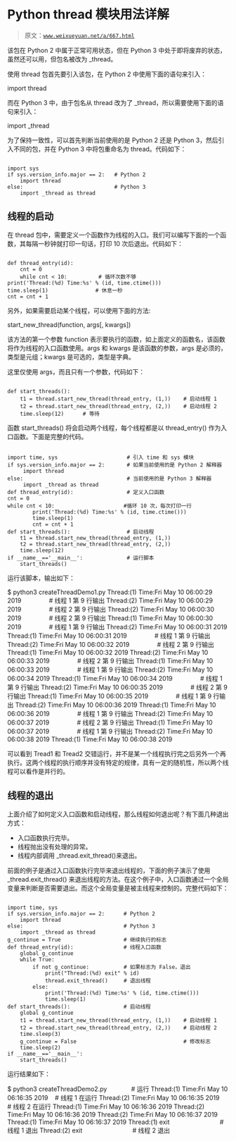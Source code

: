 # Python thread 模块用法详解

> 原文：[`www.weixueyuan.net/a/667.html`](http://www.weixueyuan.net/a/667.html)

该包在 Python 2 中属于正常可用状态，但在 Python 3 中处于即将废弃的状态，虽然还可以用，但包名被改为 _thread。

使用 thread 包首先要引入该包，在 Python 2 中使用下面的语句来引入：

import thread

而在 Python 3 中，由于包名从 thread 改为了 _thread，所以需要使用下面的语句来引入：

import _thread

为了保持一致性，可以首先判断当前使用的是 Python 2 还是 Python 3，然后引入不同的包，并在 Python 3 中将包重命名为 thread。代码如下：

```

import sys
if sys.version_info.major == 2:   # Python 2
    import thread
else:                             # Python 3
    import _thread as thread
```

## 线程的启动

在 thread 包中，需要定义一个函数作为线程的入口。我们可以编写下面的一个函数，其每隔一秒钟就打印一句话，打印 10 次后退出。代码如下：

```

def thread_entry(id):
    cnt = 0
    while cnt < 10:          # 循环次数不够
print('Thread:(%d) Time:%s' % (id, time.ctime()))
time.sleep(1)               # 休息一秒
cnt = cnt + 1
```

另外，如果需要启动某个线程，可以使用下面的方法:

start_new_thread(function, args[, kwargs])

该方法的第一个参数 function 表示要执行的函数，如上面定义的函数名，该函数将作为线程的入口函数使用。args 和 kwargs 是该函数的参数，args 是必须的，类型是元组；kwargs 是可选的，类型是字典。

这里仅使用 args，而且只有一个参数，代码如下：

```

def start_threads():
    t1 = thread.start_new_thread(thread_entry, (1,))    # 启动线程 1
    t2 = thread.start_new_thread(thread_entry, (2,))    # 启动线程 2
    time.sleep(12)      # 等待
```

函数 start_threads() 将会启动两个线程，每个线程都是以 thread_entry() 作为入口函数。下面是完整的代码。

```

import time, sys                      # 引入 time 和 sys 模块
if sys.version_info.major == 2:       # 如果当前使用的是 Python 2 解释器
     import thread
else:                                 # 当前使用的是 Python 3 解释器
     import _thread as thread
def thread_entry(id):                 # 定义入口函数
cnt = 0
while cnt < 10:                      #循环 10 次，每次打印一行
        print('Thread:(%d) Time:%s' % (id, time.ctime()))
        time.sleep(1)
        cnt = cnt + 1
def start_threads():                  # 启动线程
    t1 = thread.start_new_thread(thread_entry, (1,))
    t2 = thread.start_new_thread(thread_entry, (2,))
    time.sleep(12)
if __name__=='__main__':              # 运行脚本
    start_threads()
```

运行该脚本，输出如下：

$ python3 createThreadDemo1.py
Thread:(1) Time:Fri May 10 06:00:29 2019                # 线程 1 第 9 行输出
Thread:(2) Time:Fri May 10 06:00:29 2019                # 线程 2 第 9 行输出
Thread:(2) Time:Fri May 10 06:00:30 2019                # 线程 2 第 9 行输出
Thread:(1) Time:Fri May 10 06:00:30 2019                # 线程 1 第 9 行输出
Thread:(2) Time:Fri May 10 06:00:31 2019
Thread:(1) Time:Fri May 10 06:00:31 2019                # 线程 1 第 9 行输出
Thread:(2) Time:Fri May 10 06:00:32 2019                # 线程 2 第 9 行输出
Thread:(1) Time:Fri May 10 06:00:32 2019
Thread:(2) Time:Fri May 10 06:00:33 2019                # 线程 2 第 9 行输出
Thread:(1) Time:Fri May 10 06:00:33 2019                # 线程 1 第 9 行输出
Thread:(2) Time:Fri May 10 06:00:34 2019
Thread:(1) Time:Fri May 10 06:00:34 2019                # 线程 1 第 9 行输出
Thread:(2) Time:Fri May 10 06:00:35 2019                # 线程 2 第 9 行输出
Thread:(1) Time:Fri May 10 06:00:35 2019                # 线程 1 第 9 行输出
Thread:(2) Time:Fri May 10 06:00:36 2019
Thread:(1) Time:Fri May 10 06:00:36 2019                # 线程 1 第 9 行输出
Thread:(2) Time:Fri May 10 06:00:37 2019                # 线程 2 第 9 行输出
Thread:(1) Time:Fri May 10 06:00:37 2019                # 线程 1 第 9 行输出
Thread:(2) Time:Fri May 10 06:00:38 2019
Thread:(1) Time:Fri May 10 06:00:38 2019

可以看到 Tread1 和 Tread2 交错运行，并不是某一个线程执行完之后另外一个再执行。这两个线程的执行顺序并没有特定的规律，具有一定的随机性，所以两个线程可以看作是并行的。

## 线程的退出

上面介绍了如何定义入口函数和启动线程，那么线程如何退出呢？有下面几种退出方式：

*   入口函数执行完毕。
*   线程抛出没有处理的异常。
*   线程内部调用 _thread.exit_thread()来退出。

前面的例子是通过入口函数执行完毕来退出线程的，下面的例子演示了使用 _thread.exit_thread() 来退出线程的方法。在这个例子中，入口函数通过一个全局变量来判断是否需要退出。而这个全局变量是被主线程来控制的。完整代码如下：

```

import time, sys
if sys.version_info.major == 2:      # Python 2
    import thread
else:                                # Python 3
    import _thread as thread
g_continue = True                    # 继续执行的标志
def thread_entry(id):                # 线程入口函数
    global g_continue
    while True:
        if not g_continue:           # 如果标志为 False，退出
            print("Thread:(%d) exit" % id)
            thread.exit_thread()     # 退出线程
        else:
            print('Thread:(%d) Time:%s' % (id, time.ctime()))
            time.sleep(1)
def start_threads():                 # 启动线程
    global g_continue
    t1 = thread.start_new_thread(thread_entry, (1,))    # 启动线程 1
    t2 = thread.start_new_thread(thread_entry, (2,))    # 启动线程 2
    time.sleep(3)
    g_continue = False                                  # 修改标志
    time.sleep(2)
if __name__=='__main__':
    start_threads()
```

运行结果如下：

$ python3 createThreadDemo2.py              # 运行
Thread:(1) Time:Fri May 10 06:16:35 2019    # 线程 1 在运行
Thread:(2) Time:Fri May 10 06:16:35 2019    # 线程 2 在运行
Thread:(1) Time:Fri May 10 06:16:36 2019
Thread:(2) Time:Fri May 10 06:16:36 2019
Thread:(2) Time:Fri May 10 06:16:37 2019
Thread:(1) Time:Fri May 10 06:16:37 2019
Thread:(1) exit                             # 线程 1 退出
Thread:(2) exit                             # 线程 2 退出